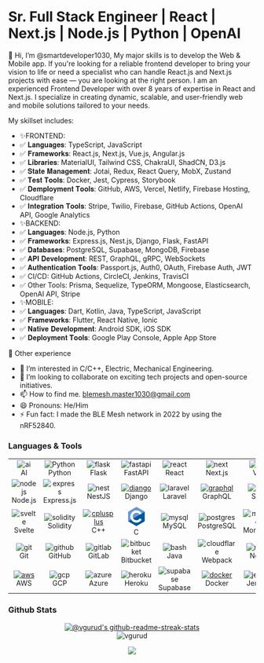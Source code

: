 # Sr. Full Stack Engineer | React | Next.js | Node.js | Python | OpenAI

👋 Hi, I’m @smartdeveloper1030, My major skills is to develop the Web & Mobile app.
If you're looking for a reliable frontend developer to bring your vision to life or need a specialist who can handle React.js and Next.js projects with ease — you are looking at the right person. 
I am an experienced Frontend Developer with over 8 years of expertise in React and Next.js. I specialize in creating dynamic, scalable, and user-friendly web and mobile solutions tailored to your needs. 

My skillset includes:
- ✨FRONTEND:
- ✅ 𝐋𝐚𝐧𝐠𝐮𝐚𝐠𝐞𝐬: TypeScript, JavaScript
- ✅ 𝐅𝐫𝐚𝐦𝐞𝐰𝐨𝐫𝐤𝐬: React.js, Next.js, Vue.js, Angular.js
- ✅ 𝐋𝐢𝐛𝐫𝐚𝐫𝐢𝐞𝐬: MaterialUI, Tailwind CSS, ChakraUI, ShadCN, D3.js
- ✅ 𝐒𝐭𝐚𝐭𝐞 𝐌𝐚𝐧𝐚𝐠𝐞𝐦𝐞𝐧𝐭: Jotai, Redux, React Query, MobX, Zustand
- ✅ 𝐓𝐞𝐬𝐭 𝐓𝐨𝐨𝐥𝐬: Docker, Jest, Cypress, Storybook
- ✅ 𝐃𝐞𝐦𝐩𝐥𝐨𝐲𝐦𝐞𝐧𝐭 𝐓𝐨𝐨𝐥𝐬: GitHub, AWS, Vercel, Netlify, Firebase Hosting, Cloudflare
- ✅ 𝐈𝐧𝐭𝐞𝐠𝐫𝐚𝐭𝐢𝐨𝐧 𝐓𝐨𝐨𝐥𝐬: Stripe, Twilio, Firebase, GitHub Actions, OpenAI API, Google Analytics
- ✨BACKEND:
- ✅ 𝐋𝐚𝐧𝐠𝐮𝐚𝐠𝐞𝐬: Node.js, Python
- ✅ 𝐅𝐫𝐚𝐦𝐞𝐰𝐨𝐫𝐤𝐬: Express.js, Nest.js, Django, Flask, FastAPI
- ✅ 𝐃𝐚𝐭𝐚𝐛𝐚𝐬𝐞𝐬: PostgreSQL, Supabase, MongoDB, Firebase
- ✅ 𝐀𝐏𝐈 𝐃𝐞𝐯𝐞𝐥𝐨𝐩𝐦𝐞𝐧𝐭: REST, GraphQL, gRPC, WebSockets
- ✅ 𝐀𝐮𝐭𝐡𝐞𝐧𝐭𝐢𝐜𝐚𝐭𝐢𝐨𝐧 𝐓𝐨𝐨𝐥𝐬: Passport.js, Auth0, OAuth, Firebase Auth, JWT
- ✅ CI/CD: GitHub Actions, CircleCI, Jenkins, TravisCI
- ✅ Other Tools: Prisma, Sequelize, TypeORM, Mongoose, Elasticsearch, OpenAI API, Stripe
- ✨MOBILE:
- ✅ 𝐋𝐚𝐧𝐠𝐮𝐚𝐠𝐞𝐬: Dart, Kotlin, Java, TypeScript, JavaScript
- ✅ 𝐅𝐫𝐚𝐦𝐞𝐰𝐨𝐫𝐤𝐬: Flutter, React Native, Ionic
- ✅ 𝐍𝐚𝐭𝐢𝐯𝐞 𝐃𝐞𝐯𝐞𝐥𝐨𝐩𝐦𝐞𝐧𝐭: Android SDK, iOS SDK
- ✅  𝐃𝐞𝐩𝐥𝐨𝐲𝐦𝐞𝐧𝐭 𝐓𝐨𝐨𝐥𝐬: Google Play Console, Apple App Store
 
 🎯 Other experience
- 👀 I’m interested in C/C++, Electric, Mechanical Engineering.
- 💞️ I’m looking to collaborate on exciting tech projects and open-source initiatives.
- 📫 How to find me.  blemesh.master1030@gmail.com
- 😄 Pronouns: He/Him
- ⚡ Fun fact: I made the BLE Mesh network in 2022 by using the nRF52840.

### Languages & Tools

<table align="center">
  <tr>
    <td align="center" width="96">
        <img src="https://skillicons.dev/icons?i=ai" width="48" height="48" alt="ai" />
      <br>AI
    </td>
    <td align="center" width="96">
        <img src="https://techstack-generator.vercel.app/python-icon.svg" width="48" height="48" alt="Python" />
      <br>Python
    </td>
    <td align="center" width="96">
        <img src="https://skillicons.dev/icons?i=flask" width="48" height="48" alt="flask" />
      <br>Flask
    </td>
    <td align="center" width="96">
            <img src="https://skillicons.dev/icons?i=fastapi" width="48" height="48" alt="fastapi" />
        <br>FastAPI
    </td>
    <td align="center"  width="96">
        <img src="https://techstack-generator.vercel.app/react-icon.svg" width="48" height="48" alt="react" />
      <br>React
    </td>
    <td align="center" width="96">
        <img src="https://skillicons.dev/icons?i=next" width="48" height="48" alt="next" />
      <br>Next.js
    </td>
    <td align="center" width="96">
        <img src="https://skillicons.dev/icons?i=vue" width="48" height="48" alt="vue" />
      <br>Vue
    </td>
    <td align="center" width="96">
        <img src="https://skillicons.dev/icons?i=nuxt" width="48" height="48" alt="nuxt" />
      <br>Nuxt.js
    </td>
    <td align="center" width="96">
        <img src="https://skillicons.dev/icons?i=angular" width="48" height="48" alt="angular" />
      <br>Angular
    </td>
  </tr>
  <tr>
    <td align="center"  width="96">
        <img src="https://skillicons.dev/icons?i=nodejs" width="48" height="48" alt="nodejs" />
      <br>Node.js
    </td>
    <td align="center" width="96">
        <img src="https://skillicons.dev/icons?i=express" width="48" height="48" alt="express" />
      <br>Express.js
    </td>
    <td align="center" width="96">
        <img src="https://skillicons.dev/icons?i=nest" width="48" height="48" alt="nest" />
      <br>NestJS
    </td>
    <td align="center" width="96">
          <a href="https://www.djangoproject.com/" target="_blank" rel="noreferrer"> <img src=".//assets//django.svg" alt="django" width="40" height="40"/> </a> 
      <br>Django
    </td>
    <td align="center" width="96">
        <img src="https://skillicons.dev/icons?i=laravel" width="48" height="48" alt="laravel" />
      <br>Laravel
    </td>
    <td align="center" width="96">
          <a href="https://graphql.org" target="_blank" rel="noreferrer"> <img src="./assets/graphql.svg" alt="graphql" width="40" height="40"/> </a> 
      <br>GraphQL
    </td>
    <td align="center" width="96">
        <img src="https://techstack-generator.vercel.app/sass-icon.svg" width="48" height="48" alt="sass" />
      <br>Sass
    </td>
    <td align="center" width="96">
        <img src="https://skillicons.dev/icons?i=bootstrap" width="48" height="48" alt="bootstrap" />
      <br>Bootstrap
    </td>
    <td align="center" width="96">
        <img src="https://skillicons.dev/icons?i=tailwind" width="48" height="48" alt="tailwind" />
      <br>Tailwind
    </td>
  </tr>
  <tr>
    <td align="center" width="96">
        <img src="https://skillicons.dev/icons?i=svelte" width="48" height="48" alt="svelte" />
      <br>Svelte
    </td>
    <td align="center"  width="96">
        <img src="https://skillicons.dev/icons?i=solidity" width="48" height="48" alt="solidity" />
      <br>Solidity
    </td>
    <td align="center" width="96">
          <a href="https://www.w3schools.com/cpp/" target="_blank" rel="noreferrer"> <img src="https://techstack-generator.vercel.app/cpp-icon.svg" alt="cplusplus" width="40" height="40"/> </a> 
      <br>C++
    </td>
    <td align="center" width="96">
          <a href="https://www.cprogramming.com/" target="_blank" rel="noreferrer"> <img src="https://raw.githubusercontent.com/devicons/devicon/master/icons/c/c-original.svg" alt="c" width="40" height="40"/> </a>
      <br>C
    </td>
    <td align="center"  width="96">
        <img src="https://techstack-generator.vercel.app/mysql-icon.svg" width="48" height="48" alt="mysql" />
      <br>MySQL
    </td>
    <td align="center" width="96">
        <img src="https://skillicons.dev/icons?i=postgres" width="48" height="48" alt="postgres" />
      <br>PostgreSQL
    </td>
    <td align="center" width="96">
        <img src="https://skillicons.dev/icons?i=mongodb" width="48" height="48" alt="mongodb" />
      <br>MongoDB
    </td>
    <td align="center" width="96">
        <img src="https://skillicons.dev/icons?i=redis" width="48" height="48" alt="redis" />
      <br>Redis
    </td>
    <td align="center" width="96">
        <img src="https://skillicons.dev/icons?i=dynamodb" width="48" height="48" alt="dynamodb" />
      <br>DynamoDB
    </td>
  </tr>  
  <tr>
    <td align="center" width="96">
        <img src="https://skillicons.dev/icons?i=git" width="48" height="48" alt="git" />
      <br>Git
    </td>
    <td align="center" width="96">
        <img src="https://techstack-generator.vercel.app/github-icon.svg" width="48" height="48" alt="github" />
      <br>GitHub
    </td>
    <td align="center" width="96">
        <img src="https://skillicons.dev/icons?i=gitlab" width="48" height="48" alt="gitlab" />
      <br>GitLab
    </td>
    <td align="center" width="96">
        <img src="https://skillicons.dev/icons?i=bitbucket" width="48" height="48" alt="bitbucket" />
      <br>Bitbucket
    </td>
    <td align="center" width="96">
        <img src="https://techstack-generator.vercel.app/java-icon.svg" width="48" height="48" alt="bash" />
      <br>Java
    </td>
    <td align="center" width="96">
        <img src="https://techstack-generator.vercel.app/webpack-icon.svg" width="48" height="48" alt="cloudflare" />
      <br>Webpack
    </td>
    <td align="center" width="96">
        <img src="https://techstack-generator.vercel.app/nginx-icon.svg" width="48" height="48" alt="nginx" />
      <br>Nginx
    </td>
    <td align="center" width="96">
        <img src="https://skillicons.dev/icons?i=vercel" width="48" height="48" alt="vercel" />
      <br>Vercel
    </td>
    <td align="center" width="96">
          <a href="https://www.figma.com/" target="_blank" rel="noreferrer"> <img src="./assets/figma.gif" alt="figma" width="40" height="40"/> </a> 
      <br>Figma
    </td>
  </tr>
  <tr>
    <td align="center"  width="96">
          <a href="https://aws.amazon.com" target="_blank" rel="noreferrer"> <img src="https://techstack-generator.vercel.app/aws-icon.svg" alt="aws" width="40" height="40"/> </a> 
      <br>AWS
    </td>
    <td align="center" width="96">
        <img src="https://skillicons.dev/icons?i=gcp" width="48" height="48" alt="gcp" />
      <br>GCP
    </td>
    <td align="center" width="96">
        <img src="https://skillicons.dev/icons?i=azure" width="48" height="48" alt="azure" />
      <br>Azure
    </td>
    <td align="center" width="96">
        <img src="https://skillicons.dev/icons?i=heroku" width="48" height="48" alt="heroku" />
      <br>Heroku
    </td>
    <td align="center" width="96">
        <img src="https://skillicons.dev/icons?i=supabase" width="48" height="48" alt="supabase" />
      <br>Supabase
    </td>
    <td align="center" width="96">
          <a href="https://www.docker.com/" target="_blank" rel="noreferrer"> <img src="./assets/docker.svg" alt="docker" width="40" height="40"/> </a> 
      <br>Docker
    </td>
    <td align="center" width="96">
        <img src="https://skillicons.dev/icons?i=jenkins" width="48" height="48" alt="jenkins" />
      <br>Jenkins
    </td>
    <td align="center" width="96">
        <img src="https://techstack-generator.vercel.app/kubernetes-icon.svg" width="48" height="48" alt="kubernetes" />
      <br>Kubernetes
    </td>
    <td align="center" width="96">
        <img src="https://skillicons.dev/icons?i=terraform" width="48" height="48" alt="terraform" />
      <br>Terraform
    </td>
  </tr>
</table>

### Github Stats

<div align="center">
<a href="https://github.com/vgurud?tab=stars"><img src="https://github-readme-streak-stats.herokuapp.com?user=vgurud&theme=gotham&hide_border=false&date_format=M%20j%5B%2C%20Y%5D" alt="@vgurud's github-readme-streak-stats"/></a>
</div>
<div align="center">
<img src="https://github-readme-stats-one-bice.vercel.app/api/top-langs?username=vgurud&theme=gotham&hide_border=false&show_icons=true&locale=en&layout=compact" alt="vgurud"/>
</div>
<p align="center">
  <img src="https://capsule-render.vercel.app/api?type=waving&color=gradient&height=65&section=footer"/>
</p>
